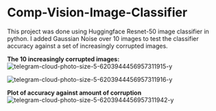 # Comp-Vision-Image-Classifier

This project was done using Huggingface Resnet-50 image classifier in python. I added Gaussian Noise over 10 images to test the classifier accuracy against a set of increasingly corrupted images. 

**The 10 increasingly corrupted images:**
![telegram-cloud-photo-size-5-6203944456957311915-y](https://github.com/estherteo/Comp-Vision-Image-Classifier/assets/104299126/b9030cfb-abc8-4032-a0e4-9b8b874c8210)

![telegram-cloud-photo-size-5-6203944456957311916-y](https://github.com/estherteo/Comp-Vision-Image-Classifier/assets/104299126/3b2a53af-9eac-4a27-a57f-e095e6fe5e5f)


**Plot of accuracy against amount of corruption**
![telegram-cloud-photo-size-5-6203944456957311942-y](https://github.com/estherteo/Comp-Vision-Image-Classifier/assets/104299126/866fb06c-40ee-4280-ab6e-3c5dfe07836a)
